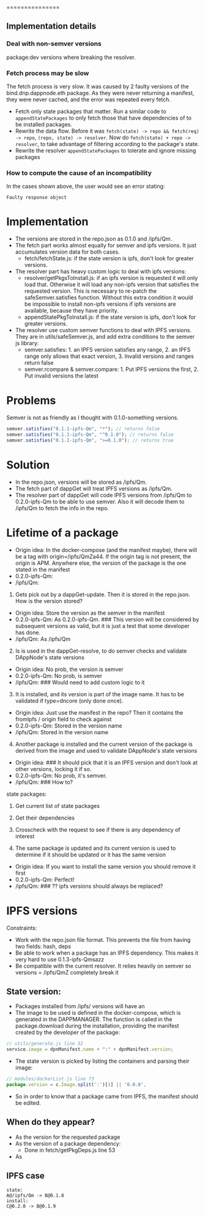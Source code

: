 ===============

## Implementation details

### Deal with non-semver versions

package:dev versions where breaking the resolver.

### Fetch process may be slow

The fetch process is very slow. It was caused by 2 faulty versions of the bind.dnp.dappnode.eth package. As they were never returning a manifest, they were never cached, and the error was repeated every fetch.

- Fetch only state packages that matter. Run a similar code to `appendStatePackages` to only fetch those that have dependencies of to be installed packages.
- Rewrite the data flow. Before it was `fetch(state) -> repo && fetch(req) -> repo`, `(repo, state) -> resolver`. Now do `fetch(state) + repo -> resolver`, to take advantage of filtering according to the package's state.
- Rewrite the resolver `appendStatePackages` to tolerate and ignore missing packages

### How to compute the cause of an incompatibility

In the cases shown above, the user would see an error stating:

```
Faulty response object
```

# Implementation

- The versions are stored in the repo.json as 0.1.0 and /ipfs/Qm.
- The fetch part works almost equally for semver and ipfs versions. It just accumulates version data for both cases.
  - fetch/fetchState.js: if the state version is ipfs, don't look for greater versions.
- The resolver part has heavy custom logic to deal with ipfs versions:
  - resolver/getPkgsToInstall.js: if an ipfs version is requested it will only load that. Otherwise it will load any non-ipfs version that satisfies the requested version. This is necessary to re-patch the safeSemver.satisfies function. Without this extra condition it would be impossible to install non-ipfs versions if ipfs versions are available, because they have priority.
  - appendStatePkgToInstall.js: if the state version is ipfs, don't look for greater versions.
- The resolver use custom semver functions to deal with IPFS versions. They are in utils/safeSemver.js, and add extra conditions to the semver js library:
  - semver.satisfies: 1. an IPFS version satisfies any range, 2. an IPFS range only allows that exact version, 3. Invalid versions and ranges return false
  - semver.rcompare & semver.compare: 1. Put IPFS versions the first, 2. Put invalid versions the latest

# Problems

Semver is not as friendly as I thought with 0.1.0-something versions.

```javascript
semver.satisfies("0.1.1-ipfs-Qm", "*"); // returns false
semver.satisfies("0.1.1-ipfs-Qm", "^0.1.0"); // returns false
semver.satisfies("0.1.1-ipfs-Qm", ">=0.1.0"); // returns true
```

# Solution

- In the repo.json, versions will be stored as /ipfs/Qm.
- The fetch part of dappGet will treat IPFS versions as /ipfs/Qm.
- The resolver part of dappGet will code IPFS versions from /ipfs/Qm to 0.2.0-ipfs-Qm to be able to use semver. Also it will decode them to /ipfs/Qm to fetch the info in the repo.

# Lifetime of a package

- Origin idea: In the docker-compose (and the manifest maybe), there will be a tag with origin=/ipfs/QmZa44. If the origin tag is not present, the origin is APM. Anywhere else, the version of the package is the one stated in the manifest
- 0.2.0-ipfs-Qm:
- /ipfs/Qm:

1.  Gets pick out by a dappGet-update. Then it is stored in the repo.json. How is the version stored?

- Origin idea: Store the version as the semver in the manifest
- 0.2.0-ipfs-Qm: As 0.2.0-ipfs-Qm. ### This version will be considered by subsequent versions as valid, but it is just a test that some developer has done.
- /ipfs/Qm: As /ipfs/Qm

2.  Is is used in the dappGet-resolve, to do semver checks and validate DAppNode's state versions

- Origin idea: No prob, the version is semver
- 0.2.0-ipfs-Qm: No prob, is semver
- /ipfs/Qm: ### Would need to add custom logic to it

3.  It is installed, and its version is part of the image name. It has to be validated if type=dncore (only done once).

- Origin idea: Just use the manifest in the repo? Then it contains the fromIpfs / origin field to check against
- 0.2.0-ipfs-Qm: Stored in the version name
- /ipfs/Qm: Stored in the version name

4.  Another package is installed and the current version of the package is derived from the image and used to validate DAppNode's state versions

- Origin idea: ### It should pick that it is an IPFS version and don't look at other versions, locking it if so.
- 0.2.0-ipfs-Qm: No prob, it's semver.
- /ipfs/Qm: ### How to?

state packages:

1.  Get current list of state packages
2.  Get their dependencies
3.  Crosscheck with the request to see if there is any dependency of interest

4.  The same package is updated and its current version is used to determine if it should be updated or it has the same version

- Origin idea: If you want to install the same version you should remove it first
- 0.2.0-ipfs-Qm: Perfect!
- /ipfs/Qm: ### ?? ipfs versions should always be replaced?

# IPFS versions

Constraints:

- Work with the repo.json file format. This prevents the file from having two fields: hash, deps
- Be able to work when a package has an IPFS dependency. This makes it very hard to use 0.1.3-ipfs-Qmsazz
- Be compatible with the current resolver. It relies heavily on semver so versions = /ipfs/QmZ completely break it

## State version:

- Packages installed from /ipfs/ versions will have an
- The image to be used is defined in the docker-compose, which is generated in the DAPPMANAGER. The function is called in the package.download during the installation, providing the manifest created by the developer of the package:

```javascript
// utils/generate.js line 32
service.image = dpnManifest.name + ":" + dpnManifest.version;
```

- The state version is picked by listing the containers and parsing their image:

```javascript
// modules/dockerList.js line 73
package.version = c.Image.split(':')[1] || '0.0.0',
```

- So in order to know that a package came from IPFS, the manifest should be edited.

## When do they appear?

- As the version for the requested package
- As the version of a package dependency:
  - Done in fetch/getPkgDeps.js line 53
- As

## IPFS case

```
state:
A@/ipfs/Qm -> B@0.1.8
install:
C@0.2.0 -> B@0.1.9
```
